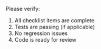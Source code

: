 Please verify:
1. All checklist items are complete
2. Tests are passing (if applicable)
3. No regression issues
4. Code is ready for review
